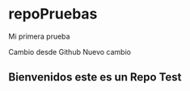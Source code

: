 # repoPruebas


Mi primera prueba 

Cambio desde Github
Nuevo cambio
## Bienvenidos este es un Repo Test
